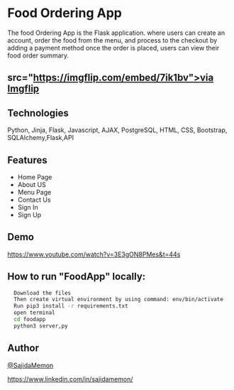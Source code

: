 # Food Ordering App

The food Ordering App is the Flask application. where users can create an account, order the food from the menu, and process to the checkout by adding a payment method once the order is placed, users can view their food order summary.

## src="https://imgflip.com/embed/7ik1bv"></iframe><a href="https://imgflip.com/gif/7ik1bv">via Imgflip</a>

## Technologies

Python, Jinja, Flask, Javascript, AJAX, PostgreSQL, HTML, CSS, Bootstrap, SQLAlchemy,Flask,API
## Features

- Home Page
- About US 
- Menu Page
- Contact Us 
- Sign In 
- Sign Up



## Demo
https://www.youtube.com/watch?v=3E3gON8PMes&t=44s



## How to run "FoodApp" locally:


```bash
  Download the files
  Then create virtual environment by using command: env/bin/activate
  Run pip3 install -r requirements.txt
  open terminal 
  cd foodapp
  python3 server,py

```


## Author

[@SajidaMemon](https://github.com/SajidaMemon/)

https://www.linkedin.com/in/sajidamemon/

